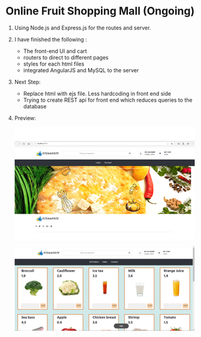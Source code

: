 

# Online Fruit Shopping Mall (Ongoing)

1. Using Node.js and Express.js for the routes and server.
2. I have finished the following :
   - The front-end UI and cart
   - routers to direct to different pages
   - styles for each html files
   - integrated AngularJS and MySQL to the server
3. Next Step:
   - Replace html with ejs file. Less hardcoding in front end side
   - Trying to create REST api for front end which reduces queries to the database

4. Preview:

   ![image](https://github.com/KamyC/Fruit-Shopping-Mall/blob/master/demoPics/1.jpg)

   ![image](https://github.com/KamyC/Fruit-Shopping-Mall/blob/master/demoPics/2.jpg)
